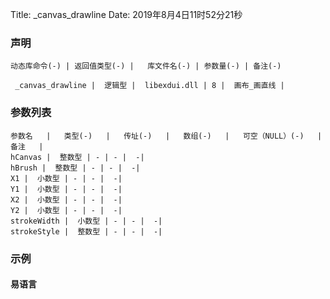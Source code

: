 Title: _canvas_drawline
Date: 2019年8月4日11时52分21秒


### 声明


```table
动态库命令(-) | 返回值类型(-) |   库文件名(-) | 参数量(-) | 备注(-)

 _canvas_drawline |  逻辑型 |  libexdui.dll | 8 |  画布_画直线 | 
```


### 参数列表

```table
参数名   |   类型(-)   |   传址(-)   |   数组(-)   |   可空（NULL）(-)   |   备注   |
hCanvas |  整数型 | - | - |  -| 
hBrush |  整数型 | - | - |  -| 
X1 |  小数型 | - | - |  -| 
Y1 |  小数型 | - | - |  -| 
X2 |  小数型 | - | - |  -| 
Y2 |  小数型 | - | - |  -| 
strokeWidth |  小数型 | - | - |  -| 
strokeStyle |  整数型 | - | - |  -| 
```




### 示例
#### 易语言
```c

```